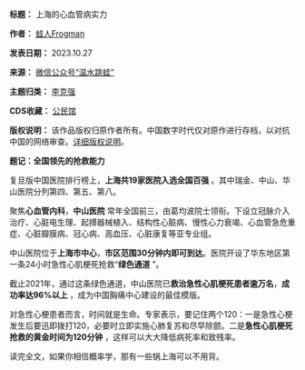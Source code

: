 

**标题：** 上海的心血管病实力  

**作者：** [蛙人Frogman](https://chinadigitaltimes.net/space/温水跳蛙)  

**发表日期：** 2023.10.27  

**来源：** [微信公众号“温水跳蛙”](https://web.archive.org/web/20231027044100/https://mp.weixin.qq.com/s/j4NxGVSvrKQIXUia7AwPrg)  

**主题归类：** [李克强](https://chinadigitaltimes.net/space/李克强)  

**CDS收藏：** [公民馆](https://chinadigitaltimes.net/space/%E5%85%AC%E6%B0%91%E9%A6%86)  

**版权说明：** 该作品版权归原作者所有。中国数字时代仅对原作进行存档，以对抗中国的网络审查。[详细版权说明](https://chinadigitaltimes.net/chinese/copyright)。


**题记：全国领先的抢救能力** 


复旦版中国医院排行榜上，**上海共19家医院入选全国百强** 。其中瑞金、中山、华山医院分列第四、第五、第八。


聚焦**心血管内科**，**中山医院** 常年全国前三，由葛均波院士领衔。下设立冠脉介入治疗、心脏电生理、起搏器械植入、结构性心脏病、慢性心力衰竭、心血管急危重症、心脏瓣膜病、冠心病、高血压、心脏康复等亚专业组。


中山医院位于**上海市中心**，**市区范围30分钟内即可到达**。医院开设了华东地区第一条24小时急性心肌梗死抢救“**绿色通道** ”。


截止2021年，通过这条绿色通道，中山医院已**救治急性心肌梗死患者逾万名**，**成功率达96%以上** ，成为中国胸痛中心建设的最佳模版。


对急性心梗患者而言，时间就是生命。专家表示，要记住两个120：一是急性心梗发生后要迅即拨打120，必要时立即实施心肺复苏和尽早除颤。二是**急性心肌梗死抢救的黄金时间为120分钟** ，这样可以大大降低病死率和致残率。


读完全文，如果你相信概率学，那有一些锅上海可以不用背。

